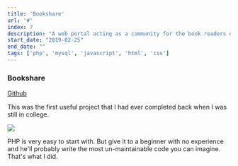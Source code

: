 ```yaml
---
title: 'Bookshare'
url: '#'
index: 7
description: "A web portal acting as a community for the book readers of the college WCE, Sangli built in PHP, MySQL, had 75+ active happy users when active."
start_date: "2019-02-25"
end_date: ""
tags: ['php', 'mysql', 'javascript', 'html', 'css']
---
```


### Bookshare

<a href="https://github.com/virajvchavan/bookshare" class="project_linkouts" target='_blank'>Github</a>

This was the first useful project that I had ever completed back when I was still in college.

<img src="/bookshare.png"/>

PHP is very easy to start with. But give it to a beginner with no experience and he'll probably write the most un-maintainable code you can imagine. That's what I did.